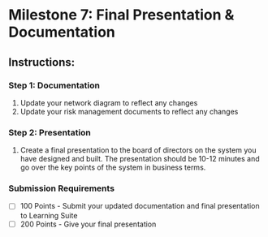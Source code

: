 # Milestone 7: Final Presentation & Documentation

## Instructions:

### Step 1: Documentation

1. Update your network diagram to reflect any changes
1. Update your risk management documents to reflect any changes

### Step 2: Presentation

1. Create a final presentation to the board of directors on the system you have designed and built. The presentation should be 10-12 minutes and go over the key points of the system in business terms. 


### Submission Requirements

- [ ] 100 Points - Submit your updated documentation and final presentation to Learning Suite
- [ ] 200 Points - Give your final presentation